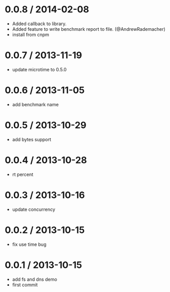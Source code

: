 
0.0.8 / 2014-02-08 
==================

  * Added callback to library.
  * Added feature to write benchmark report to file. (@AndrewRademacher)
  * install from cnpm

0.0.7 / 2013-11-19 
==================

  * update microtime to 0.5.0

0.0.6 / 2013-11-05 
==================

  * add benchmark name

0.0.5 / 2013-10-29 
==================

  * add bytes support

0.0.4 / 2013-10-28 
==================

  * rt percent

0.0.3 / 2013-10-16 
==================

  * update concurrency

0.0.2 / 2013-10-15 
==================

  * fix use time bug

0.0.1 / 2013-10-15 
==================

  * add fs and dns demo
  * first commit
